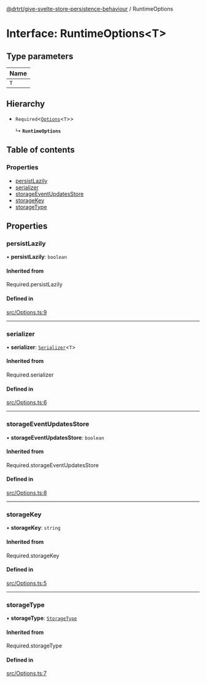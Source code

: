 [@drtrt/give-svelte-store-persistence-behaviour](../README.md) / RuntimeOptions

# Interface: RuntimeOptions\<T\>

## Type parameters

| Name |
| :------ |
| `T` |

## Hierarchy

- `Required`\<[`Options`](Options.md)\<`T`\>\>

  ↳ **`RuntimeOptions`**

## Table of contents

### Properties

- [persistLazily](RuntimeOptions.md#persistlazily)
- [serializer](RuntimeOptions.md#serializer)
- [storageEventUpdatesStore](RuntimeOptions.md#storageeventupdatesstore)
- [storageKey](RuntimeOptions.md#storagekey)
- [storageType](RuntimeOptions.md#storagetype)

## Properties

### persistLazily

• **persistLazily**: `boolean`

#### Inherited from

Required.persistLazily

#### Defined in

[src/Options.ts:9](https://github.com/drtrt-org/give-svelte-store-persistence-behaviour/blob/1715988/src/Options.ts#L9)

___

### serializer

• **serializer**: [`Serializer`](Serializer.md)\<`T`\>

#### Inherited from

Required.serializer

#### Defined in

[src/Options.ts:6](https://github.com/drtrt-org/give-svelte-store-persistence-behaviour/blob/1715988/src/Options.ts#L6)

___

### storageEventUpdatesStore

• **storageEventUpdatesStore**: `boolean`

#### Inherited from

Required.storageEventUpdatesStore

#### Defined in

[src/Options.ts:8](https://github.com/drtrt-org/give-svelte-store-persistence-behaviour/blob/1715988/src/Options.ts#L8)

___

### storageKey

• **storageKey**: `string`

#### Inherited from

Required.storageKey

#### Defined in

[src/Options.ts:5](https://github.com/drtrt-org/give-svelte-store-persistence-behaviour/blob/1715988/src/Options.ts#L5)

___

### storageType

• **storageType**: [`StorageType`](../enums/StorageType.md)

#### Inherited from

Required.storageType

#### Defined in

[src/Options.ts:7](https://github.com/drtrt-org/give-svelte-store-persistence-behaviour/blob/1715988/src/Options.ts#L7)
